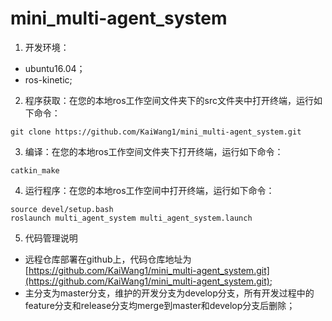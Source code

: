 # mini_multi-agent_system
1. 开发环境：
- ubuntu16.04；
- ros-kinetic;
2. 程序获取：在您的本地ros工作空间文件夹下的src文件夹中打开终端，运行如下命令：
```
git clone https://github.com/KaiWang1/mini_multi-agent_system.git
```
3. 编译：在您的本地ros工作空间文件夹下打开终端，运行如下命令：
```
catkin_make
```
4. 运行程序：在您的本地ros工作空间中打开终端，运行如下命令：
```
source devel/setup.bash
roslaunch multi_agent_system multi_agent_system.launch
```
5. 代码管理说明
- 远程仓库部署在github上，代码仓库地址为[https://github.com/KaiWang1/mini_multi-agent_system.git](https://github.com/KaiWang1/mini_multi-agent_system.git);
- 主分支为master分支，维护的开发分支为develop分支，所有开发过程中的feature分支和release分支均merge到master和develop分支后删除；
